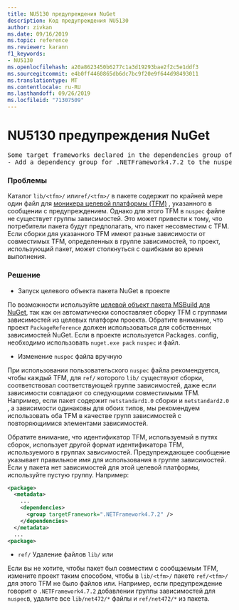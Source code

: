 ```yaml
---
title: NU5130 предупреждения NuGet
description: Код предупреждения NU5130
author: zivkan
ms.date: 09/16/2019
ms.topic: reference
ms.reviewer: karann
f1_keywords:
- NU5130
ms.openlocfilehash: a20a8623450b6277c1a3d19293bae2f2c5e1ddf3
ms.sourcegitcommit: e4b0ff4460865db6dc7bc9f20e9f644d98493011
ms.translationtype: MT
ms.contentlocale: ru-RU
ms.lasthandoff: 09/26/2019
ms.locfileid: "71307509"
---
```

# <a name="nuget-warning-nu5130"></a>NU5130 предупреждения NuGet

<pre>Some target frameworks declared in the dependencies group of the nuspec and the lib/ref folder have compatible matches, but not exact matches in the other location. Unless intentional, consult the list of actions below:
- Add a dependency group for .NETFramework4.7.2 to the nuspec</pre>

### <a name="issue"></a>Проблемы

Каталог `lib/<tfm>/` или`ref/<tfm>/` в пакете содержит по крайней мере один файл для [моникера целевой платформы (TFM)](../target-frameworks.md) , указанного в сообщении с предупреждением. Однако для этого TFM в `nuspec` файле не существует группы зависимостей. Это может привести к тому, что потребители пакета будут предполагать, что пакет несовместим с TFM. Если сборки для указанного TFM имеют разные зависимости от совместимых TFM, определенных в группе зависимостей, то проект, использующий пакет, может столкнуться с ошибками во время выполнения.

### <a name="solution"></a>Решение

* Запуск целевого объекта пакета NuGet в проекте

По возможности используйте [целевой объект пакета MSBuild для NuGet](../msbuild-targets.md), так как он автоматически сопоставляет сборку TFM с группами зависимостей из целевых платформ проекта. Обратите внимание, что проект `PackageReference` должен использоваться для собственных зависимостей NuGet. Если в проекте используется Packages. config, необходимо использовать `nuget.exe pack` `nuspec` и файл.

* Изменение `nuspec` файла вручную

При использовании пользовательского `nuspec` файла рекомендуется, чтобы каждый TFM, для `ref/` которого `lib/` существуют сборки, соответствовал соответствующей группе зависимостей, даже если зависимости совпадают со следующими совместимыми TFM. Например, если пакет содержит `netstandard1.0` сборки и `netstandard2.0` , а зависимости одинаковы для обоих типов, мы рекомендуем использовать оба TFM в качестве групп зависимостей с повторяющимися элементами зависимостей.

Обратите внимание, что идентификатор TFM, используемый в путях сборок, использует другой формат идентификатора TFM, используемого в группах зависимостей. Предупреждающее сообщение указывает правильное имя для использования в группе зависимостей. Если у пакета нет зависимостей для этой целевой платформы, используйте пустую группу. Например:

```xml
<package>
  <metadata>
    ...
    <dependencies>
      <group targetFramework=".NETFramework4.7.2" />
    </dependencies>
  </metadata>
  ...
<package>
```

* `ref/` Удаление файлов `lib/` или

Если вы не хотите, чтобы пакет был совместим с сообщаемым TFM, измените проект таким способом, чтобы в `lib/<tfm>/` пакете `ref/<tfm>/` для этого TFM не было файлов или. Например, если предупреждение говорит о `.NETFramework4.7.2` добавлении группы зависимостей для `nuspec`в, удалите все `lib/net472/*` файлы и `ref/net472/*` из пакета.
